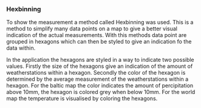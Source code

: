 ### Hexbinning

To show the measurement a method called Hexbinning was used. This is a method to simplify many data points on a map to give a better visual indication of the actual measurements. With this methods data point are grouped in hexagons which can then be styled to give an indication fo the data within.

In the application the hexagons are styled in a way to indicate two possible values. Firstly the size of the hexagons give an indication of the amount of weatherstations within a hexagon. Secondly the color of the hexagon is determined by the average measurement of the weatherstations within a hexagon. For the baltic map the color indicates the amount of percipitation above 10mm, the hexagon is colored grey when below 10mm. For the world map the temperature is visualised by coloring the hexagons.
